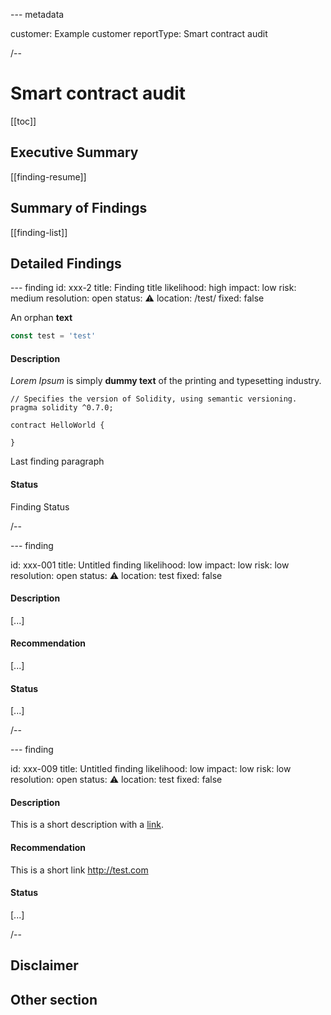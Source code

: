 --- metadata

customer: Example customer
reportType: Smart contract audit

/--

# Smart contract audit

[[toc]]

## Executive Summary

[[finding-resume]]

## Summary of Findings

[[finding-list]]

## Detailed Findings

--- finding
id: xxx-2
title: Finding title
likelihood: high
impact: low
risk: medium
resolution: open
status: ⚠
location: /test/
fixed: false

An orphan **text**

```javascript
const test = 'test'
```

#### Description

_Lorem Ipsum_ is simply **dummy text** of the printing and typesetting industry.

```solidity
// Specifies the version of Solidity, using semantic versioning.
pragma solidity ^0.7.0;

contract HelloWorld {

}

```

Last finding paragraph

#### Status

Finding Status

/--

--- finding

id: xxx-001
title: Untitled finding
likelihood: low
impact: low
risk: low
resolution: open
status: ⚠
location: test
fixed: false

#### Description

[...]

#### Recommendation

[...]

#### Status

[...]

/--

--- finding

id: xxx-009
title: Untitled finding
likelihood: low
impact: low
risk: low
resolution: open
status: ⚠
location: test
fixed: false

#### Description

This is a short description with a [link](http://test.com).


#### Recommendation

This is a short link <http://test.com>

#### Status

[...]

/--

## Disclaimer

## Other section

